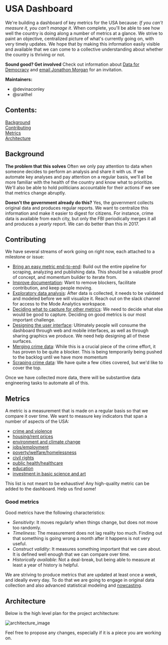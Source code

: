 # USA Dashboard

We're building a dashboard of key metrics for the USA because: *If you can't measure it, you can't manage it*.  When complete, you'll be able to see how well the country is doing along a number of metrics at a glance.  We strive to paint an objective, centralized picture of what's currently going on, with very timely updates.  We hope that by making this information easily visible and available that we can come to a collective understanding about whether the country is thriving or not.

**Sound good? Get involved** Check out information about [Data for Democracy](https://medium.com/data-for-democracy) and [email Jonathon Morgan](mailto:jonathon@datafordemocracy.org) for an invitation.

**Maintainers:** 
 - @devinaconley
 - @sraithel

Contents:
---
[Background](#background)  
[Contributing](#contributing)  
[Metrics](#metrics)  
[Architecture](#architecture)  

Background
---
**The problem that this solves** Often we only pay attention to data when someone decides to perform an analysis and share it with us.  If we automate key analyses and pay attention on a regular basis, we'll all be more familiar with the health of the country and know what to prioritize.  We'll also be able to hold politicians accountable for their actions if we see that metrics change abruptly.

**Doesn't the government already do this?** Yes, the government collects original data and produces regular reports.  We want to centralize this information and make it easier to digest for citizens.  For instance, crime data is available from each city, but only the FBI periodically merges it all and produces a *yearly* report.  We can do better than this in 2017.

Contributing
---
We have several streams of work going on right now, each attached to a milestone or issue:

- [Bring an easy metric end-to-end](https://github.com/Data4Democracy/usa-dashboard/milestone/5): Build out the entire pipeline for scraping, analyzing and publishing data. This should be a valuable proof of concept, and momentum builder to iterate from.
- [Improve documentation](https://github.com/Data4Democracy/usa-dashboard/issues/78): Want to remove blockers, facilitate contribution, and keep people moving.
- [Exploratory data analysis](https://github.com/Data4Democracy/usa-dashboard/milestone/4): After data is collected, it needs to be validated and modeled before we will visualize it. Reach out on the slack channel for access to the Mode Analytics workspace.
- [Deciding what to capture for other metrics](https://github.com/Data4Democracy/usa-dashboard/milestone/2): We need to decide what else would be good to capture.  Deciding on good metrics is our most important challenge.
- [Designing the user interface](https://github.com/Data4Democracy/usa-dashboard/milestone/3): Ultimately people will consume the dashboard through web and mobile interfaces, as well as through sharing graphics we produce.  We need help designing all of these surfaces.
- [Merging crime data](https://github.com/Data4Democracy/usa-dashboard/issues/32): While this is a crucial piece of the crime effort, it has proven to be quite a blocker. This is being temporarily being pushed to the backlog until we have more momentum
- [Scraping crime data](https://github.com/Data4Democracy/usa-dashboard/milestone/1): We have quite a few cities covered, but we'd like to cover the top.

Once we have collected more data, there will be substantive data engineering tasks to automate all of this.

Metrics
---
A metric is a measurement that is made on a regular basis so that we compare it over time.  We want to measure key indicators that span a number of aspects of the USA:

- [crime and violence](https://github.com/Data4Democracy/usa-dashboard/milestone/1)
- [housing/rent prices](https://github.com/Data4Democracy/usa-dashboard/issues/22)
- [environment and climate change](https://github.com/Data4Democracy/usa-dashboard/issues/23)
- [jobs/employment](https://github.com/Data4Democracy/usa-dashboard/issues/21)
- [poverty/welfare/homelessness](https://github.com/Data4Democracy/usa-dashboard/issues/24)
- [civil rights](https://github.com/Data4Democracy/usa-dashboard/issues/25)
- [public health/healthcare](https://github.com/Data4Democracy/usa-dashboard/issues/26)
- [education](https://github.com/Data4Democracy/usa-dashboard/issues/20)
- [investment in basic science and art](https://github.com/Data4Democracy/usa-dashboard/issues/20)

This list is not meant to be exhaustive!  Any high-quality metric can be added to the dashboard.  Help us find some!

### Good metrics

Good metrics have the following characteristics:

- *Sensitivity*: It moves regularly when things change, but does not move too randomly.
- *Timeliness*: The measurement does not lag reality too much.  Finding out that something is going wrong a month after it happens is not very useful.
- *Construct validity*: It measures something important that we care about.  It is defined well enough that we can compare over time.
- *Historically available*: Not a deal-break, but being able to measure at least a year of history is helpful.

We are striving to produce metrics that are updated at least once a week, and ideally every day.  To do that we are going to engage in original data collection and also advanced statistical modeling and [nowcasting](https://en.wikipedia.org/wiki/Nowcasting_(economics)).

Architecture
---
Below is the high level plan for the project architecture: 

![architecture_image](https://raw.githubusercontent.com/Data4Democracy/usa-dashboard/master/doc/usa-dashboard.png)

Feel free to propose any changes, especially if it is a piece you are working on.
